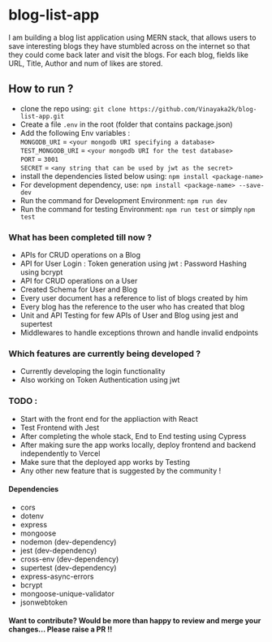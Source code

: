 # blog-list-app
I am building a blog list application using MERN stack, that allows users to save interesting blogs they have stumbled across on the internet so that they could come back later and visit the blogs. For each blog, fields like URL, Title, Author and num of likes are stored.

## How to run ?
-   clone the repo using: `git clone https://github.com/Vinayaka2k/blog-list-app.git`
-   Create a file `.env` in the root (folder that contains package.json)
-   Add the following Env variables : <br />
        `MONGODB_URI` = `<your mongodb URI specifying a database>`<br />
        `TEST_MONGODB_URI` = `<your mongodb URI for the test database>`<br />
        `PORT` = `3001`<br />
        `SECRET` = `<any string that can be used by jwt as the secret>`
-   install the dependencies listed below using: `npm install <package-name>`
-   For development dependency, use: `npm install <package-name> --save-dev`
-   Run the command for Development Environment: `npm run dev`
-   Run the command for testing Environment: `npm run test` or simply `npm test`

### What has been completed till now ?
-   APIs for CRUD operations on a Blog
-   API for User Login : Token generation using jwt : Password Hashing using bcrypt
-   API for CRUD operations on a User
-   Created Schema for User and Blog
-   Every user document has a reference to list of blogs created by him
-   Every blog has the reference to the user who has created that blog
-   Unit and API Testing for few APIs of User and Blog using jest and supertest
-   Middlewares to handle exceptions thrown and handle invalid endpoints

### Which features are currently being developed ?
-   Currently developing the login functionality
-   Also working on Token Authentication using jwt

### TODO :
-   Start with the front end for the appliaction with React
-   Test Frontend with Jest
-   After completing the whole stack, End to End testing using Cypress
-   After making sure the app works locally, deploy frontend and backend independently to Vercel
-   Make sure that the deployed app works by Testing
-   Any other new feature that is suggested by the community !

#### Dependencies 
-   cors
-   dotenv
-   express
-   mongoose
-   nodemon         (dev-dependency)
-   jest            (dev-dependency)
-   cross-env            (dev-dependency)
-   supertest            (dev-dependency)
-   express-async-errors
-   bcrypt
-   mongoose-unique-validator
-   jsonwebtoken

#### Want to contribute? Would be more than happy to review and merge your changes... Please raise a PR !!
